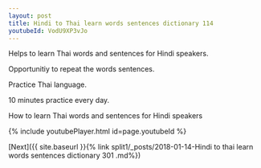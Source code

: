 ```yaml
---
layout: post
title: Hindi to Thai learn words sentences dictionary 114 
youtubeId: VodU9XP3vJo
---
```

 
 
Helps to learn Thai words and sentences for Hindi speakers.

Opportunitiy to repeat the words sentences. 

Practice Thai language. 
 
10 minutes practice every day. 
 
How to learn Thai words and sentences for Hindi speakers 
 
{% include youtubePlayer.html id=page.youtubeId %}
 
 
[Next]({{ site.baseurl }}{% link  split1/_posts/2018-01-14-Hindi to thai learn words sentences dictionary 301 .md%})
 
